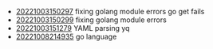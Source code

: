 - [20221003150297](/zet/20221003150297/README.md) fixing golang module errors go get fails
- [20221003150299](/zet/20221003150299/README.md) fixing golang module errors
- [20221003151279](/zet/20221003151279/README.md) YAML parsing yq
- [20221008214935](/zet/20221008214935/README.md) go language
